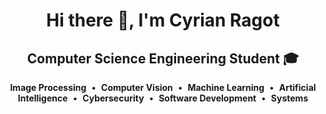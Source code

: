 <h1 align="center">Hi there 👋, I'm Cyrian Ragot</h1>
<h2 align="center">Computer Science Engineering Student 🎓</h2>

<p align="center">
  <strong>Image Processing</strong> &nbsp;•&nbsp;
  <strong>Computer Vision</strong> &nbsp;•&nbsp;
  <strong>Machine Learning</strong> &nbsp;•&nbsp;
  <strong>Artificial Intelligence</strong> &nbsp;•&nbsp;
  <strong>Cybersecurity</strong> &nbsp;•&nbsp;
  <strong>Software Development</strong> &nbsp;•&nbsp;
  <strong>Systems</strong>
</p>
